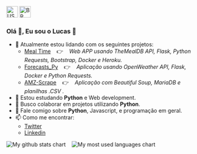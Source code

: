 <a href="https://github.com/snlucas"><img src="https://emojipedia-us.s3.dualstack.us-west-1.amazonaws.com/thumbs/120/apple/285/flag-united-states_1f1fa-1f1f8.png" alt="US" width="30px"></a>
<a href="#"><img src="https://emojipedia-us.s3.dualstack.us-west-1.amazonaws.com/thumbs/120/apple/285/flag-brazil_1f1e7-1f1f7.png" alt="BR" width="30px"></a>

### Olá 👋, Eu sou o Lucas 🙂

- 🔭 Atualmente estou lidando com os seguintes projetos:
  - [Meal Time](https://github.com/snlucas/meal-time) &nbsp;&nbsp; 👉 &nbsp;&nbsp; *Web APP usando TheMealDB API, Flask, Python Requests, Bootstrap, Docker e Heroku.*
  - [Forecasts_Py](https://github.com/snlucas/Forecasts_Py) &nbsp;&nbsp; 👉 &nbsp;&nbsp; *Aplicação usando OpenWeather API, Flask, Docker e Python Requests.*
  - [AMZ-Scrape](https://github.com/snlucas/AMZ-Scrape) &nbsp;&nbsp; 👉 &nbsp;&nbsp; *Aplicação com Beautiful Soup, MariaDB e planilhas .CSV .*
- 🌱 Estou estudando **Python** e Web development.
- 👯 Busco colaborar em projetos utilizando **Python**.
- 💬 Fale comigo sobre **Python**, Javascript, e programação em geral.
- 📫 Como me encontrar:
  - [Twitter](https://twitter.com/synclucas)
  - [Linkedin](https://www.linkedin.com/in/sn-lucas/)


<img src="https://github-readme-stats.vercel.app/api?username=snlucas&&show_icons=true&title_color=d11b54&icon_color=a8066a&text_color=37d368&bg_color=191919" alt="My github stats chart">&nbsp;&nbsp;&nbsp;&nbsp;<img src="https://github-readme-stats.vercel.app/api/top-langs/?username=snlucas&theme=tokyonight" alt="My most used languages chart">
